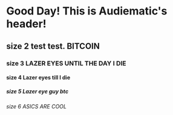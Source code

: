 # Good Day! This is Audiematic's header!
## size 2 test test. BITCOIN
### size 3  LAZER EYES UNTIL THE DAY I DIE 
#### size 4  Lazer eyes till I die
##### size 5 Lazer eye guy btc 
###### size 6 ASICS ARE COOL
